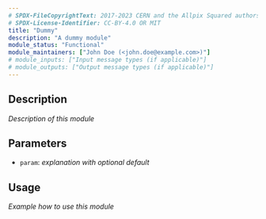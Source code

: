 ```yaml
---
# SPDX-FileCopyrightText: 2017-2023 CERN and the Allpix Squared authors
# SPDX-License-Identifier: CC-BY-4.0 OR MIT
title: "Dummy"
description: "A dummy module"
module_status: "Functional"
module_maintainers: ["John Doe (<john.doe@example.com>)"]
# module_inputs: ["Input message types (if applicable)"]
# module_outputs: ["Output message types (if applicable)"]
---
```


## Description
*Description of this module*

## Parameters
* `param`: *explanation with optional default*

## Usage
*Example how to use this module*
